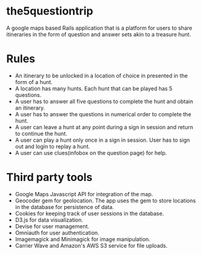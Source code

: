 # the5questiontrip
A google maps based Rails application that is a platform for users to share itineraries in the form of question and answer sets akin to a treasure hunt.

# Rules
* An itinerary to be unlocked in a location of choice in presented in the form of a hunt.
* A location has many hunts. Each hunt that can be played has 5 questions.
* A user has to answer all five questions to complete the hunt and obtain an itinerary.
* A user has to answer the questions in numerical order to complete the hunt.
* A user can leave a hunt at any point during a sign in session and return to continue the hunt.
* A user can play a hunt only once in a sign in session. User has to sign out and login to replay a hunt.
* A user can use clues(infobox on the question page) for help.


# Third party tools
* Google Maps Javascript API for integration of the map.
* Geocoder gem for geolocation. The app uses the gem to store locations in the database for
persistence of data.
* Cookies for keeping track of user sessions in the database.
* D3.js for data visualization.
* Devise for user management.
* Omniauth for user authentication.
* Imagemagick and Minimagick for image manipulation.
* Carrier Wave and Amazon's AWS S3 service for file uploads.



